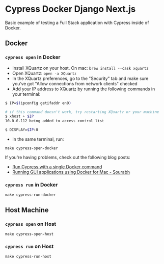 # Cypress Docker Django Next.js

Basic example of testing a Full Stack application with Cypress inside of Docker.

## Docker

### `cypress open` in Docker

- Install XQuartz on your host. On mac: `brew install --cask xquartz`
- Open XQuartz: `open -a XQuartz`
- In the XQuartz preferences, go to the "Security" tab and make sure you’ve got "Allow connections from network clients" checked
- Add your IP address to XQuartz by running the following commands in your terminal:

```bash
$ IP=$(ipconfig getifaddr en0)

# if this command doesn't work, try restarting XQuartz or your machine
$ xhost + $IP
10.0.0.112 being added to access control list

$ DISPLAY=$IP:0
```

- In the same terminal, run:

```
make cypress-open-docker
```

If you're having problems, check out the following blog posts:

- [Run Cypress with a single Docker command](https://www.cypress.io/blog/2019/05/02/run-cypress-with-a-single-docker-command/)
- [Running GUI applications using Docker for Mac - Sourabh](https://sourabhbajaj.com/blog/2017/02/07/gui-applications-docker-mac/)

### `cypress run` in Docker

```
make cypress-run-docker
```

## Host Machine

### `cypress open` on Host

```
make cypress-open-host
```

### `cypress run` on Host

```
make cypress-run-host
```
